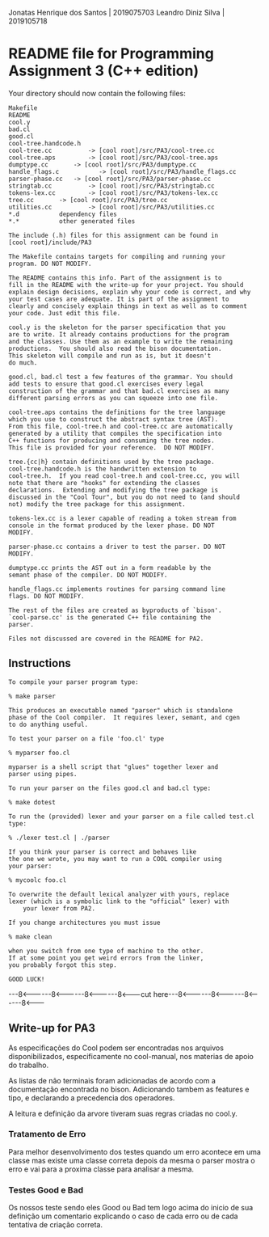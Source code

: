 Jonatas Henrique dos Santos | 2019075703
Leandro Diniz Silva | 2019105718

README file for Programming Assignment 3 (C++ edition)
======================================================

Your directory should now contain the following files:

```
Makefile
README
cool.y
bad.cl
good.cl
cool-tree.handcode.h
cool-tree.cc		  -> [cool root]/src/PA3/cool-tree.cc
cool-tree.aps		  -> [cool root]/src/PA3/cool-tree.aps
dumptype.cc		  -> [cool root]/src/PA3/dumptype.cc
handle_flags.c           -> [cool root]/src/PA3/handle_flags.cc
parser-phase.cc	  -> [cool root]/src/PA3/parser-phase.cc
stringtab.cc		  -> [cool root]/src/PA3/stringtab.cc
tokens-lex.cc		  -> [cool root]/src/PA3/tokens-lex.cc
tree.cc		  -> [cool root]/src/PA3/tree.cc
utilities.cc		  -> [cool root]/src/PA3/utilities.cc
*.d			  dependency files
*.*			  other generated files
```

```
The include (.h) files for this assignment can be found in 
[cool root]/include/PA3

The Makefile contains targets for compiling and running your
program. DO NOT MODIFY.

The README contains this info. Part of the assignment is to
fill in the README with the write-up for your project. You should
explain design decisions, explain why your code is correct, and why
your test cases are adequate. It is part of the assignment to
clearly and concisely explain things in text as well as to comment
your code. Just edit this file.

cool.y is the skeleton for the parser specification that you
are to write. It already contains productions for the program
and the classes. Use them as an example to write the remaining
productions.  You should also read the bison documentation.
This skeleton will compile and run as is, but it doesn't
do much.

good.cl, bad.cl test a few features of the grammar. You should
add tests to ensure that good.cl exercises every legal
construction of the grammar and that bad.cl exercises as many
different parsing errors as you can squeeze into one file.

cool-tree.aps contains the definitions for the tree language
which you use to construct the abstract syntax tree (AST).
From this file, cool-tree.h and cool-tree.cc are automatically 
generated by a utility that compiles the specification into
C++ functions for producing and consuming the tree nodes.
This file is provided for your reference.  DO NOT MODIFY.

tree.{cc|h} contain definitions used by the tree package.
cool-tree.handcode.h is the handwritten extension to
cool-tree.h.  If you read cool-tree.h and cool-tree.cc, you will
note that there are "hooks" for extending the classes
declarations.  Extending and modifying the tree package is
discussed in the "Cool Tour", but you do not need to (and should
not) modify the tree package for this assignment.

tokens-lex.cc is a lexer capable of reading a token stream from
console in the format produced by the lexer phase. DO NOT
MODIFY.

parser-phase.cc contains a driver to test the parser. DO NOT
MODIFY.

dumptype.cc prints the AST out in a form readable by the
semant phase of the compiler. DO NOT MODIFY.

handle_flags.cc implements routines for parsing command line
flags. DO NOT MODIFY.

The rest of the files are created as byproducts of `bison'.
`cool-parse.cc' is the generated C++ file containing the
parser.

Files not discussed are covered in the README for PA2.
```

Instructions
------------

```
To compile your parser program type:

% make parser

This produces an executable named "parser" which is standalone
phase of the Cool compiler.  It requires lexer, semant, and cgen
to do anything useful.

To test your parser on a file 'foo.cl' type

% myparser foo.cl

myparser is a shell script that "glues" together lexer and
parser using pipes.

To run your parser on the files good.cl and bad.cl type:

% make dotest

To run the (provided) lexer and your parser on a file called test.cl type:

% ./lexer test.cl | ./parser

If you think your parser is correct and behaves like
the one we wrote, you may want to run a COOL compiler using
your parser:

% mycoolc foo.cl

To overwrite the default lexical analyzer with yours, replace 
lexer (which is a symbolic link to the "official" lexer) with
    your lexer from PA2.

If you change architectures you must issue

% make clean

when you switch from one type of machine to the other.
If at some point you get weird errors from the linker,	
you probably forgot this step.

GOOD LUCK!
```

---8<------8<------8<------8<---cut here---8<------8<------8<------8<---

Write-up for PA3
----------------
As especificações do Cool podem ser encontradas nos
arquivos disponibilizados, especificamente no cool-manual, nos materias
de apoio do trabalho.

As listas de não terminais foram adicionadas de acordo com a documentação encontrada no bison.
Adicionando tambem as features e tipo, e declarando a precedencia dos operadores.

A leitura e definição da arvore tiveram suas regras criadas no cool.y.

### Tratamento de Erro
Para melhor desenvolvimento dos testes quando um erro acontece
em uma classe mas existe uma classe correta depois da mesma o
parser mostra o erro e vai para a proxima classe para analisar a mesma.

### Testes Good e Bad
Os nossos teste sendo eles Good ou Bad tem logo acima do inicio de sua definição
um comentario explicando o caso de cada erro ou de cada tentativa de criação correta.
